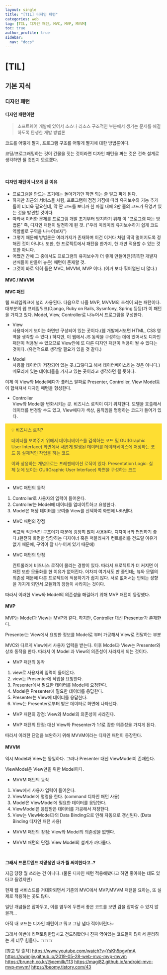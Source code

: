 ```yaml
---
layout: single
title: "[TIL] 디자인 패턴"
categories: web
tag: [TIL, 디자인 패턴, MVC, MVP, MVVM]
toc: true
author_profile: true
sidebar:
  nav: "docs"
---
```


# [TIL]

## 기본 지식

### 디자인 패턴

#### 디자인 패턴이란

> 소프트웨어 개발에 있어서 소스나 리소스 구조적인 부분에서 생기는 문제를 해결하도록 탄생한 개발 방법론

코드를 어떻게 짤지, 프로그램 구조를 어떻게 짤지에 대한 방법론이다.

코딩/프로그래밍하는 것이 건물을 짓는 것이라면 디자인 패턴을 짜는 것은 건축 설계로 생각하면 될 것인지 모르겠다.

<br>

#### 디자인 패턴이 나오게 된 이유

- 프로그램을 만드는 초기에는 돌아가기만 하면 되는 줄 알고 짜게 된다.
- 하지만 최근의 서비스들 처럼, 프로그램이 점점 커짐에 따라 유지보수와 기능 추가들이 더더욱 필요한데, 막 짠 코드를 보니까 한 파일 내에 2만 줄의 코드가 뒤엉켜 있는 것을 발견할 것이다.
- 따라서 이러한 문제를 프로그램 개발 초기부터 방지하기 위해 이 "프로그램 짜는 방법론" 즉, 디자인 패턴이 발전하게 된 것. ("우리 미리미리 유지보수하기 쉽게 코드 역할별로 구역을 나누어보자")
- 그렇기 때문에 방법론은 여러가지가 존재하며 이건 이거다 처럼 딱딱 떨어지도록 정해진 것이 아니다. 또한, 한 프로젝트에서 패턴을 한가지, 한 개만 적용할 수 있는 것 또한 아니다.
- 어쨌건 간에 그 중에서도 프로그램의 유지보수가 더 좋게 만들어진(똑똑한 개발자 선배들이 만들어 놓은) 패턴이 존재할 것.
- 그것이 바로 익히 들은 MVC, MVVM, MVP 이다. (이거 보다 훠어얼씬 더 많다.)

#### MVC / MVVM

**MVC 패턴**

웹 프레임워크에 널리 사용된다. 다음으로 나올 MVP, MVVM의 초석이 되는 패턴이다.
<br>대부분의 웹 프레임워크(Django, Ruby on Rails, Sysmfony, Spring 등등)가 이 패턴을 가지고 있다.
Model, View, Controller로 나누어서 프로그램을 구성한다.

- View
  <br>사용자에게 보이는 화면만 구성되어 있는 곳이다.(웹 개발에서보면 HTML, CSS 영역을 생각할 수 있다.)
  하지만, 이 웹에서 JS 동작을 구성하는 데에 있어서도 디자인 패턴이 적용될 수 있으므로 View안에 또 다른 디자인 패턴이 적용이 될 수 있다는 것이다. (유연적으로 생각할 필요가 있을 것 같다.)

- Model
  <br>사용할 데이터가 저장되어 있는 곳.(그렇다고 해서 데이터베이스라는 것은 아니다.)
  메모리에 있는 데이터들을 가지고 있는 곳이라고 생각하면 될 듯하다.

이제 이 View와 Model에다가 플러스 알파로 Presenter, Controller, View Model등이 합쳐져서 디자인 패턴을 형성한다.

- Controller
  <br>View와 Model을 변화시키는 곳.
  비즈니스 로직이 여기 위치한다.
  모델을 호출해서 데이터를 변경할 수도 있고, View에다가 색상, 움직임을 명령하는 코드가 들어가 있다.

<aside style='background-color : gold; opacity: 0.8; padding: 10px 20px'>
💡 비즈니스 로직?

데이터를 보여주기 위해서 데이터베이스를 검색하는 코드 및 GUI(Graphic User Interface) 화면에서 새롭게 발생된 데이터를 데이터베이스에 저장하는 코드 등 실제적인 작업을 하는 코드

이와 상응하는 개념으로는 프레젠테이션 로직이 있다.
Presentation Logic: 실제 눈에 보이는 GUI(Graphic User Interface) 화면을 구성하는 코드

</aside>

- MVC 패턴의 동작

1. Controller로 사용자의 입력이 들어온다.
2. Controller는 Model에 데이터를 업데이트하고 요청한다.
3. Model은 해당 데이터를 보여줄 View를 선택하여 화면에 나타낸다.

- MVC 패턴의 장점

  비교적 직관적인 구조이기 때문에 굉장히 많이 사용된다.
  디자이너와 협업하기 좋다.(완전히 화면만 담당하는 디자이너 혹은 퍼블리셔가 컨트롤러를 건드릴 이유가 없기 때문에, 구역이 잘 나누어져 있기 때문에)

- MVC 패턴의 단점

  컨트롤러에 비즈니스 로직이 몰리는 경향이 있다.
  따라서 프로젝트가 더 커지면 이 패턴 또한 모듈화를 한 이유가 없어진다. 어차피 여기서도 만 줄인데;;
  뷰와 모델의 의존성 때문에 다른 프로젝트에 적용하기가 쉽지 않다.
  서로 없어서는 안되는 성향을 가지게 되면서 모듈화의 장점이 사라지는 것이다.

따라서 이러한 View와 Model의 의존성을 해결하기 위해 MVP 패턴이 등장했다.

#### **MVP**

MVP는 Model과 View는 MVP와 같다. 하지만, Controller 대신 Presenter가 존재한다.

Presenter는 View에서 요청한 정보를 Model로 부터 가공해서 View로 전달하는 부분

MVC와 다르게 View에서 사용자 입력을 받는다.
이후 Model과 View는 Presenter와 상호 동작을 한다.
따라서 이 Model 과 View의 의존성이 사라지게 되는 것이다.

- MVP 패턴의 동작

1. view로 사용자의 입력이 들어온다.
2. view는 Presenter에 작업을 요청한다.
3. Presenter에서 필요한 데이터를 Model에 요청한다.
4. Model은 Presenter에 필요한 데이터를 응답한다.
5. Presenter는 View에 데이터를 응답한다.
6. View는 Presenter로부터 받은 데이터로 화면에 나타낸다.

- MVP 패턴의 장점:
  View와 Model의 의존성이 사라진다.

- MVP 패턴의 단점:
  대신 View와 Presenter가 1:1로 강한 의존성을 가지게 된다.

따라서 이러한 단점을 보완하기 위해 MVVM이라는 디자인 패턴이 등장한다.

#### **MVVM**

역시 Model과 View는 동일하다.
그러나 Presenter 대신 ViewModel이 존재한다.

ViewModel은 View만을 위한 Model이다.

- MVVM 패턴의 동작

1. View에서 사용자 입력이 들어온다.
2. ViewModel에 명령을 한다. (command 디자인 패턴 사용)
3. Model은 ViewModel에 필요한 데이터를 응답한다.
4. ViewModel은 응답받은 데이터를 가공해서 저장한다.
5. View는 ViewModel과의 Data Binding으로 인해 자동으로 갱신된다. (Data Binding 디자인 패턴 사용)

- MVVM 패턴의 장점: View와 Model의 의존성을 없앤다.

- MVVM 패턴의 단점: View Model의 설계가 까다롭다.

<br>

**그래서 프론트엔드 지망생인 내가 뭘 써야한다고..?**

지금 당장 뭘 쓰라는 건 아니다. (물론 디자인 패턴 적용해봤다고 하면 좋아하는 데도 있다고 들었지만)

현재 웹 서비스드를 거대화되면서 기존의 MVC에서 MVP,MVVM 패턴을 요하는, 또 실제로 적용하는 곳도 많다.

일단 개념들은 잡아두고, 이를 염두에 두면서
좋은 코드를 보면 감을 잡아갈 수 있지 않을까...

아직 내 코드는 디자인 패턴이고 뭐고 그냥 냅다 적어버린다~

그래서 이번에 리팩토링한답시고 건드려봤더니 진짜 엮여있는 코드들이 많아서 분리하는 게 너무 힘들다.. ㅠㅠㅠ

[참고 및 출처]
https://www.youtube.com/watch?v=YsKh5pgvfmA
https://swimjiy.github.io/2019-05-28-web-mvc-mvp-mvvm
https://brunch.co.kr/@oemilk/113
https://magi82.github.io/android-mvc-mvp-mvvm/
https://beomy.tistory.com/43
